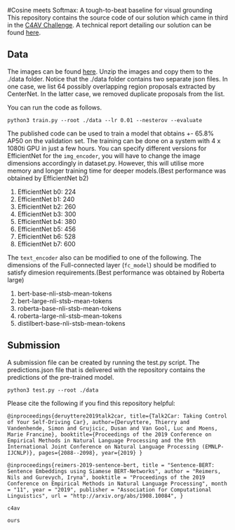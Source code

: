 #Cosine meets Softmax: A tough-to-beat baseline for visual grounding  
This repository contains the source code of our solution which came in third in the [C4AV Challenge](https://www.aicrowd.com/challenges/eccv-2020-commands-4-autonomous-vehicles). A technical report detailing our solution can be found [here](our_paper).  

## Data
The images can be found [here](https://drive.google.com/open?id=1bhcdej7IFj5GqfvXGrHGPk2Knxe77pek). Unzip the images and copy them to the ./data folder. Notice that the ./data folder contains two separate json files. In one case, we list 64 possibly overlapping region proposals extracted by CenterNet. In the latter case, we removed duplicate proposals from the list.

You can run the code as follows.

```
python3 train.py --root ./data --lr 0.01 --nesterov --evaluate 
```

The published code can be used to train a model that obtains +- 65.8% AP50 on the validation set. The training can be done on a system with 4 x 1080ti GPU in just a few hours. You can specify different versions for EfficientNet for the `img_encoder`, you will have to change the image dimensions accordingly in dataset.py. However, this will utilise more memory and longer training time for deeper models.(Best performance was obtained by EfficientNet b2)  
1. EfficientNet b0: 224
2. EfficientNet b1: 240
3. EfficientNet b2: 260
4. EfficientNet b3: 300
5. EfficientNet b4: 380
6. EfficientNet b5: 456
7. EfficientNet b6: 528
8. EfficientNet b7: 600  

The `text_encoder` also can be modified to one of the following. The dimensions of the Full-connected layer (`fc_model`) should be modified to satisfy dimesion requirements.(Best performance was obtained by Roberta large)  
1. bert-base-nli-stsb-mean-tokens	
2. bert-large-nli-stsb-mean-tokens	
3. roberta-base-nli-stsb-mean-tokens	
4. roberta-large-nli-stsb-mean-tokens	
5. distilbert-base-nli-stsb-mean-tokens  

## Submission
A submission file can be created by running the test.py script. The predictions.json file that is delivered with the repository contains the predictions of the pre-trained model. 

```
python3 test.py --root ./data
```

Please cite the following if you find this repository helpful:

`@inproceedings{deruyttere2019talk2car,
  title={Talk2Car: Taking Control of Your Self-Driving Car},
  author={Deruyttere, Thierry and Vandenhende, Simon and Grujicic, Dusan and Van Gool, Luc and Moens, Marie Francine},
  booktitle={Proceedings of the 2019 Conference on Empirical Methods in Natural Language Processing and the 9th International Joint Conference on Natural Language Processing (EMNLP-IJCNLP)},
  pages={2088--2098},
  year={2019}
}`

`@inproceedings{reimers-2019-sentence-bert,
    title = "Sentence-BERT: Sentence Embeddings using Siamese BERT-Networks",
    author = "Reimers, Nils and Gurevych, Iryna",
    booktitle = "Proceedings of the 2019 Conference on Empirical Methods in Natural Language Processing",
    month = "11",
    year = "2019",
    publisher = "Association for Computational Linguistics",
    url = "http://arxiv.org/abs/1908.10084",
}`

`c4av`

`ours`